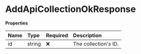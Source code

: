 # AddApiCollectionOkResponse

**Properties**

| Name | Type   | Required | Description          |
| :--- | :----- | :------- | :------------------- |
| id   | string | ❌       | The collection's ID. |

<!-- This file was generated by liblab | https://liblab.com/ -->
